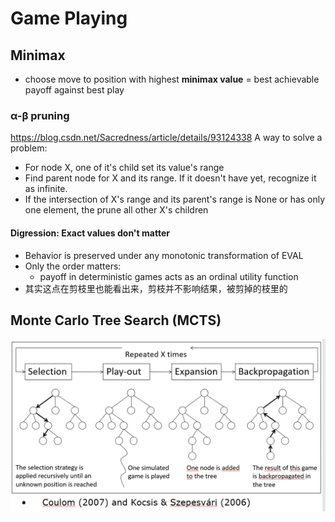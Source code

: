 # Game Playing


## Minimax
+ choose move to position with highest **minimax value** = best achievable payoff against best play

### α-β pruning
https://blog.csdn.net/Sacredness/article/details/93124338
A way to solve a problem:
+ For node X, one of it's child set its value's range
+ Find parent node for X and its range. If it doesn't have yet, recognize it as infinite.
+ If the intersection  of X's range and its parent's range is None or has only one element, the prune all other X's children

#### Digression: Exact values don't matter
+ Behavior is preserved under any monotonic transformation of EVAL
+ Only the order matters:
  + payoff in deterministic games acts as an ordinal utility function
+ 其实这点在剪枝里也能看出来，剪枝并不影响结果，被剪掉的枝里的

## Monte Carlo Tree Search (MCTS)
![](img/4_1.png)